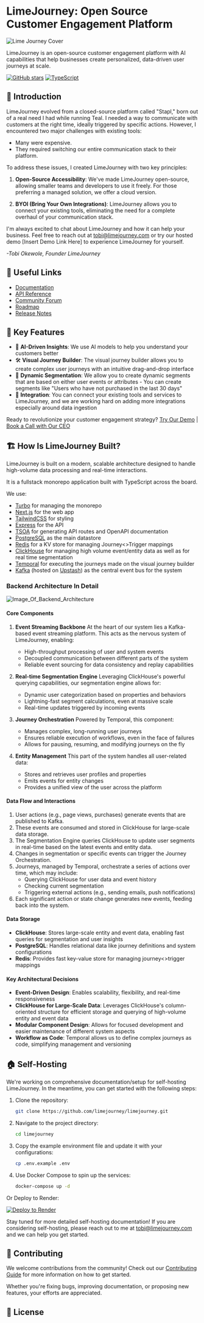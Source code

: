 # LimeJourney: Open Source Customer Engagement Platform

![Lime Journey Cover](https://github.com/user-attachments/assets/f1029772-8a02-43a0-b2f1-5598c53b30e5)

LimeJourney is an open-source customer engagement platform with AI capabilities that help businesses create personalized, data-driven user journeys at scale.

[![GitHub stars](https://img.shields.io/github/stars/limejourney/limejourney.svg?style=social&label=Star&maxAge=2592000)](https://GitHub.com/limejourney/limejourney/stargazers/)
[![TypeScript](https://img.shields.io/badge/typescript-%23007ACC.svg?style=for-the-badge&logo=typescript&logoColor=white)](https://www.typescriptlang.org/)

## 🚀 Introduction

LimeJourney evolved from a closed-source platform called "Stapl," born out of a real need I had while running Teal. I needed a way to communicate with customers at the right time, ideally triggered by specific actions. However, I encountered two major challenges with existing tools:

- Many were expensive.
- They required switching our entire communication stack to their platform.

To address these issues, I created LimeJourney with two key principles:

1. **Open-Source Accessibility**: We've made LimeJourney open-source, allowing smaller teams and developers to use it freely. For those preferring a managed solution, we offer a cloud version.

2. **BYOI (Bring Your Own Integrations)**: LimeJourney allows you to connect your existing tools, eliminating the need for a complete overhaul of your communication stack.

I'm always excited to chat about LimeJourney and how it can help your business. Feel free to reach out at tobi@limejourney.com or try our hosted demo [Insert Demo Link Here] to experience LimeJourney for yourself.

_-Tobi Okewole, Founder LimeJourney_

## 🔗 Useful Links

- [Documentation](link_to_docs)
- [API Reference](link_to_api_docs)
- [Community Forum](link_to_forum)
- [Roadmap](link_to_roadmap)
- [Release Notes](link_to_releases)

## 🌟 Key Features

- 🤖 **AI-Driven Insights**: We use AI models to help you understand your customers better
- 🛠 **Visual Journey Builder**: The visual journey builder allows you to create complex user journeys with an intuitive drag-and-drop interface
- 🎯 **Dynamic Segmentation**: We allow you to create dynamic segments that are based on either user events or attributes - You can create segments like "Users who have not purchased in the last 30 days"
- 🔗 **Integration**: You can connect your existing tools and services to LimeJourney, and we are working hard on adding more integrations especially around data ingestion

Ready to revolutionize your customer engagement strategy?
[Try Our Demo](link_to_demo) | [Book a Call with Our CEO](link_to_booking_page)

## 🏗 How Is LimeJourney Built?

LimeJourney is built on a modern, scalable architecture designed to handle high-volume data processing and real-time interactions.

It is a fullstack monorepo application built with TypeScript across the board.

We use:

- [Turbo](https://turbo.build/) for managing the monorepo
- [Next.js](https://nextjs.org/) for the web app
- [TailwindCSS](https://tailwindcss.com/) for styling
- [Express](https://expressjs.com/) for the API
- [TSOA](https://tsoa-community.github.io/docs/) for generating API routes and OpenAPI documentation
- [PostgreSQL](https://www.postgresql.org/) as the main datastore
- [Redis](https://redis.io/) for a KV store for managing Journey<>Trigger mappings
- [ClickHouse](https://clickhouse.com/) for managing high volume event/entity data as well as for real time segmentation
- [Temporal](https://temporal.io/) for executing the journeys made on the visual journey builder
- [Kafka](https://kafka.apache.org/) (hosted on [Upstash](https://upstash.com/)) as the central event bus for the system

### Backend Architecture In Detail

![Image_Of_Backend_Architecture](https://github.com/user-attachments/assets/800c273f-1b08-410d-ac89-2010d08b2dc9)

#### Core Components

1. **Event Streaming Backbone**
   At the heart of our system lies a Kafka-based event streaming platform. This acts as the nervous system of LimeJourney, enabling:

   - High-throughput processing of user and system events
   - Decoupled communication between different parts of the system
   - Reliable event sourcing for data consistency and replay capabilities

2. **Real-time Segmentation Engine**
   Leveraging ClickHouse's powerful querying capabilities, our segmentation engine allows for:

   - Dynamic user categorization based on properties and behaviors
   - Lightning-fast segment calculations, even at massive scale
   - Real-time updates triggered by incoming events

3. **Journey Orchestration**
   Powered by Temporal, this component:

   - Manages complex, long-running user journeys
   - Ensures reliable execution of workflows, even in the face of failures
   - Allows for pausing, resuming, and modifying journeys on the fly

4. **Entity Management**
   This part of the system handles all user-related data:
   - Stores and retrieves user profiles and properties
   - Emits events for entity changes
   - Provides a unified view of the user across the platform

#### Data Flow and Interactions

1. User actions (e.g., page views, purchases) generate events that are published to Kafka.
2. These events are consumed and stored in ClickHouse for large-scale data storage.
3. The Segmentation Engine queries ClickHouse to update user segments in real-time based on the latest events and entity data.
4. Changes in segmentation or specific events can trigger the Journey Orchestration.
5. Journeys, managed by Temporal, orchestrate a series of actions over time, which may include:
   - Querying ClickHouse for user data and event history
   - Checking current segmentation
   - Triggering external actions (e.g., sending emails, push notifications)
6. Each significant action or state change generates new events, feeding back into the system.

#### Data Storage

- **ClickHouse**: Stores large-scale entity and event data, enabling fast queries for segmentation and user insights
- **PostgreSQL**: Handles relational data like journey definitions and system configurations
- **Redis**: Provides fast key-value store for managing journey<>trigger mappings

#### Key Architectural Decisions

- **Event-Driven Design**: Enables scalability, flexibility, and real-time responsiveness
- **ClickHouse for Large-Scale Data**: Leverages ClickHouse's column-oriented structure for efficient storage and querying of high-volume entity and event data
- **Modular Component Design**: Allows for focused development and easier maintenance of different system aspects
- **Workflow as Code**: Temporal allows us to define complex journeys as code, simplifying management and versioning

## 🏠 Self-Hosting

We're working on comprehensive documentation/setup for self-hosting LimeJourney. In the meantime, you can get started with the following steps:

1. Clone the repository:

   ```bash
   git clone https://github.com/limejourney/limejourney.git
   ```

2. Navigate to the project directory:

   ```bash
   cd limejourney
   ```

3. Copy the example environment file and update it with your configurations:

   ```bash
   cp .env.example .env
   ```

4. Use Docker Compose to spin up the services:
   ```bash
   docker-compose up -d
   ```

Or Deploy to Render:

[![Deploy to Render](https://render.com/images/deploy-to-render-button.svg)](https://render.com/deploy?repo=https://github.com/LimeJourney/limeJourney)

Stay tuned for more detailed self-hosting documentation! If you are considering self-hosting, please reach out to me at tobi@limejourney.com and we can help you get started.

## 🤝 Contributing

We welcome contributions from the community! Check out our [Contributing Guide](CONTRIBUTING.md) for more information on how to get started.

Whether you're fixing bugs, improving documentation, or proposing new features, your efforts are appreciated.

## 📄 License
